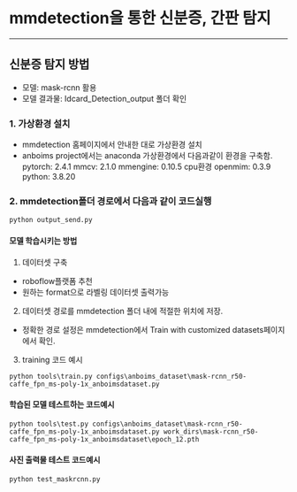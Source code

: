 # mmdetection을 통한 신분증, 간판 탐지
---

## 신분증 탐지 방법
- 모델: mask-rcnn 활용
- 모델 결과물: Idcard_Detection_output 폴더 확인

### 1. 가상환경 설치
- mmdetection 홈페이지에서 안내한 대로 가상환경 설치
- anboims project에서는 anaconda 가상환경에서 다음과같이 환경을 구축함.
pytorch: 2.4.1
mmcv: 2.1.0
mmengine: 0.10.5
cpu환경
openmim: 0.3.9
python: 3.8.20

### 2. mmdetection폴더 경로에서 다음과 같이 코드실행
```
python output_send.py
```
#### 모델 학습시키는 방법
1) 데이터셋 구축
- roboflow플랫폼 추천
- 원하는 format으로 라벨링 데이터셋 출력가능
2) 데이터셋 경로를 mmdetection 폴더 내에 적절한 위치에 저장.
- 정확한 경로 설정은 mmdetection에서 Train with customized datasets페이지에서 확인.
3) training 코드 예시
```
python tools\train.py configs\anboims_dataset\mask-rcnn_r50-caffe_fpn_ms-poly-1x_anboimsdataset.py
```
#### 학습된 모델 테스트하는 코드예시
```
python tools\test.py configs\anboims_dataset\mask-rcnn_r50-caffe_fpn_ms-poly-1x_anboimsdataset.py work_dirs\mask-rcnn_r50-caffe_fpn_ms-poly-1x_anboimsdataset\epoch_12.pth
```
#### 사진 출력물 테스트 코드예시
```
python test_maskrcnn.py 
```
